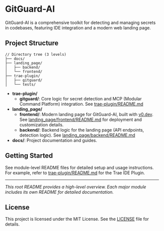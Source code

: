 # GitGuard-AI

GitGuard-AI is a comprehensive toolkit for detecting and managing secrets in codebases, featuring IDE integration and a modern web landing page.

## Project Structure

```text
// Directory tree (3 levels)
├── docs/
├── landing_page/
│   ├── backend/
│   └── frontend/
├── trae-plugin/
│   ├── gitguard/
│   └── tests/
```

- **trae-plugin/**
  - **gitguard/**: Core logic for secret detection and MCP (Modular Command Platform) integration. See [trae-plugin/README.md](trae-plugin/README.md)
- **landing_page/**
  - **frontend/**: Modern landing page for GitGuard-AI, built with [v0.dev](https://v0.dev). See [landing_page/frontend/README.md](landing_page/frontend/README.md) for deployment and customization details.
  - **backend/**: Backend logic for the landing page (API endpoints, detection logic). See [landing_page/backend/README.md](landing_page/backend/README.md)
- **docs/**: Project documentation and guides.

## Getting Started

See module-level README files for detailed setup and usage instructions.
For example, refer to [trae-plugin/README.md](trae-plugin/README.md) for the Trae IDE Plugin.

---

*This root README provides a high-level overview. Each major module includes its own README for detailed documentation.*

## License

This project is licensed under the MIT License. See the [LICENSE](LICENSE) file for details.